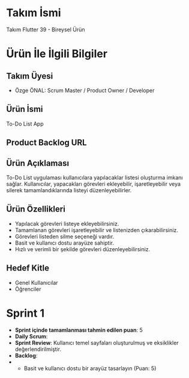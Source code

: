 # Takım İsmi
Takım Flutter 39 - Bireysel Ürün

# Ürün İle İlgili Bilgiler

## Takım Üyesi
- Özge ÖNAL: Scrum Master / Product Owner / Developer

## Ürün İsmi

To-Do List App

## Product Backlog URL

## Ürün Açıklaması

To-Do List uygulaması kullanıcılara yapılacaklar listesi oluşturma imkanı sağlar. Kullanıcılar, yapacakları görevleri ekleyebilir, işaretleyebilir veya silerek tamamlandıklarında listeyi düzenleyebilirler.

## Ürün Özellikleri

- Yapılacak görevleri listeye ekleyebilirsiniz.
- Tamamlanan görevleri işaretleyebilir ve listenizden çıkarabilirsiniz.
- Görevleri listeden silme seçeneği vardır.
- Basit ve kullanıcı dostu arayüze sahiptir.
- Hızlı ve verimli bir şekilde görevleri düzenleyebilirsiniz.

## Hedef Kitle
- Genel Kullanıcılar
- Öğrenciler

# Sprint 1

- **Sprint içinde tamamlanması tahmin edilen puan**: 5
- **Daily Scrum**: 
- **Sprint Review**: Kullanıcı temel sayfaları oluşturulmuş ve eksiklikler değerlendirilmiştir.
- **Backlog**:
- - Basit ve kullanıcı dostu bir arayüz tasarlayın (Puan: 5)

